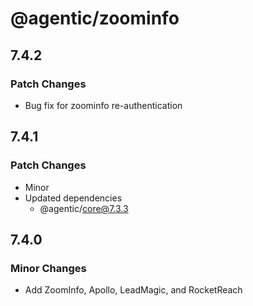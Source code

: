 # @agentic/zoominfo

## 7.4.2

### Patch Changes

- Bug fix for zoominfo re-authentication

## 7.4.1

### Patch Changes

- Minor
- Updated dependencies
  - @agentic/core@7.3.3

## 7.4.0

### Minor Changes

- Add ZoomInfo, Apollo, LeadMagic, and RocketReach
